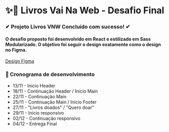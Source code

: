 <h1> ✨🎉 Livros Vai Na Web - Desafio Final</h1>

<h3> ✔ Projeto Livros VNW Concluído com sucesso! ✔</h3>

<h4> O desafio proposto foi desenvolvido em React e estilizado em Sass Modularizado. O objetivo foi seguir o design exatamente como o design no Figma.</h4>
<a href="https://www.figma.com/design/MDGn9uI2Ny5Y8sOJWnmfRp/Proposta-Empower?node-id=0-1&node-type=canvas&t=EndtmH2witkacjOy-0">Design Figma</a>

<h3> 🔎 Cronograma de desenvolvimento</h3>

- 13/11 - Inicio Header  
- 18/11 - Continuação Header / Inicio Main
- 22/11 - Continuação Main
- 25/11 - Continuação Main / Inicio Footer
- 27/11 - "Livros doados" / "Quero doar"
- 29/11 - Inicio responsivo
- 02/12 - Continuação responsivo
- 04/12 - Entrega Final
